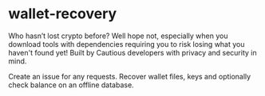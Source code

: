 
# wallet-recovery
Who hasn’t lost crypto before? Well hope not, especially when you download tools with dependencies requiring you to risk losing what you haven't found yet! 
Built by Cautious developers with privacy and security in mind. 

Create an issue for any requests. Recover wallet files, keys and optionally check balance on an offline database. 

